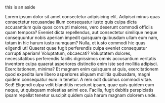 this is an aside

Lorem ipsum dolor sit amet consectetur adipisicing elit. Adipisci minus quas consectetur recusandae illum consequatur iusto quis culpa dicta accusantium quia quos corrupti maiores, vero deserunt commodi officiis quam tempora?
Eveniet dicta repellendus, aut consectetur similique neque consequuntur nobis aperiam impedit quisquam quibusdam ullam eum nam, totam in hic harum iusto numquam? Nulla, et iusto commodi hic quas eligendi ut!
Quaerat quae fugit perferendis culpa eveniet consequatur corrupti aperiam! Voluptatum, obcaecati? Voluptatem dolores, necessitatibus perferendis facilis dignissimos omnis accusantium veritatis inventore culpa quaerat asperiores distinctio enim iste sed mollitia adipisci.
Exercitationem, minima? Et magnam enim quisquam at quis, exercitationem quod expedita iure libero asperiores aliquam mollitia quibusdam, magni quidem consequatur eum in tenetur. A rem odit ducimus commodi vitae. Sed!
Eligendi culpa velit blanditiis nesciunt ipsam, quae quis quidem eum neque, ut quisquam molestias animi eos. Facilis, fugit debitis perspiciatis ipsam repellat tenetur suscipit quidem quia harum magnam dolorem unde.
